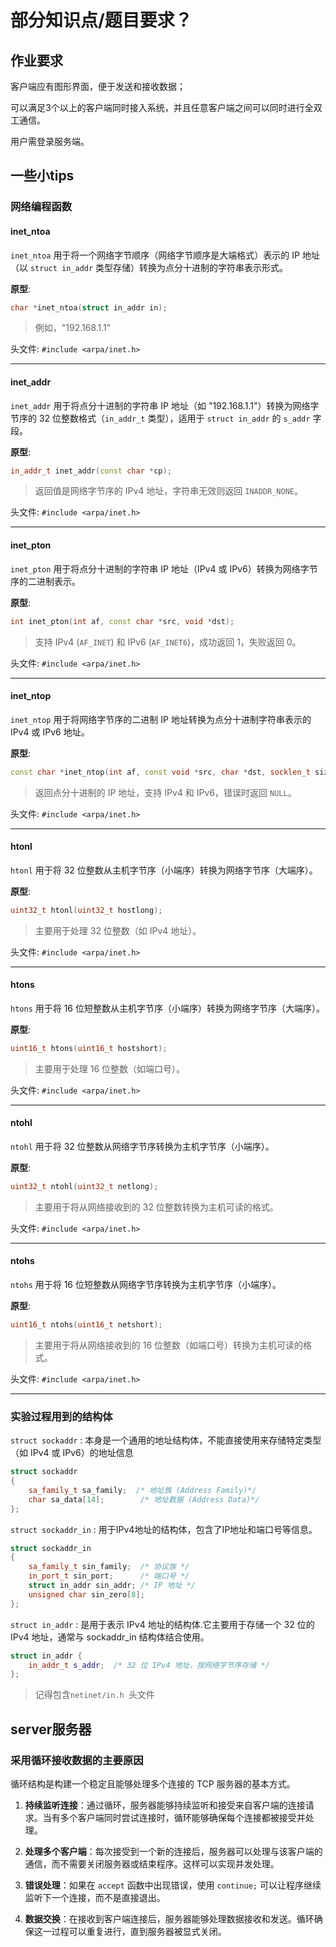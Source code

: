 # 部分知识点/题目要求？
## 作业要求

客户端应有图形界面，便于发送和接收数据；

可以满足3个以上的客户端同时接入系统，并且任意客户端之间可以同时进行全双工通信。

用户需登录服务端。

## 一些小tips
### 网络编程函数

#### inet_ntoa
`inet_ntoa` 用于将一个网络字节顺序（网络字节顺序是大端格式）表示的 IP 地址（以 `struct in_addr` 类型存储）转换为点分十进制的字符串表示形式。

**原型**:
```cpp
char *inet_ntoa(struct in_addr in);
```
> 例如，"192.168.1.1"

头文件: `#include <arpa/inet.h>`

---

#### inet_addr
`inet_addr` 用于将点分十进制的字符串 IP 地址（如 "192.168.1.1"）转换为网络字节序的 32 位整数格式（`in_addr_t` 类型），适用于 `struct in_addr` 的 `s_addr` 字段。

**原型**:
```cpp
in_addr_t inet_addr(const char *cp);
```
> 返回值是网络字节序的 IPv4 地址，字符串无效则返回 `INADDR_NONE`。

头文件: `#include <arpa/inet.h>`

---

#### inet_pton
`inet_pton` 用于将点分十进制的字符串 IP 地址（IPv4 或 IPv6）转换为网络字节序的二进制表示。

**原型**:
```cpp
int inet_pton(int af, const char *src, void *dst);
```
> 支持 IPv4 (`AF_INET`) 和 IPv6 (`AF_INET6`)，成功返回 1，失败返回 0。

头文件: `#include <arpa/inet.h>`

---

#### inet_ntop
`inet_ntop` 用于将网络字节序的二进制 IP 地址转换为点分十进制字符串表示的 IPv4 或 IPv6 地址。

**原型**:
```cpp
const char *inet_ntop(int af, const void *src, char *dst, socklen_t size);
```
> 返回点分十进制的 IP 地址，支持 IPv4 和 IPv6，错误时返回 `NULL`。

头文件: `#include <arpa/inet.h>`

---

#### htonl
`htonl` 用于将 32 位整数从主机字节序（小端序）转换为网络字节序（大端序）。

**原型**:
```cpp
uint32_t htonl(uint32_t hostlong);
```
> 主要用于处理 32 位整数（如 IPv4 地址）。

头文件: `#include <arpa/inet.h>`

---

#### htons
`htons` 用于将 16 位短整数从主机字节序（小端序）转换为网络字节序（大端序）。

**原型**:
```cpp
uint16_t htons(uint16_t hostshort);
```
> 主要用于处理 16 位整数（如端口号）。

头文件: `#include <arpa/inet.h>`

---

#### ntohl
`ntohl` 用于将 32 位整数从网络字节序转换为主机字节序（小端序）。

**原型**:
```cpp
uint32_t ntohl(uint32_t netlong);
```
> 主要用于将从网络接收到的 32 位整数转换为主机可读的格式。

头文件: `#include <arpa/inet.h>`

---

#### ntohs
`ntohs` 用于将 16 位短整数从网络字节序转换为主机字节序（小端序）。

**原型**:
```cpp
uint16_t ntohs(uint16_t netshort);
```
> 主要用于将从网络接收到的 16 位整数（如端口号）转换为主机可读的格式。

头文件: `#include <arpa/inet.h>`

---


### 实验过程用到的结构体
`struct sockaddr` : 本身是一个通用的地址结构体，不能直接使用来存储特定类型（如 IPv4 或 IPv6）的地址信息
``` cpp
struct sockaddr 
{
    sa_family_t sa_family;  /* 地址族 (Address Family)*/
    char sa_data[14];        /* 地址数据 (Address Data)*/
};
```
`struct sockaddr_in` : 用于IPv4地址的结构体，包含了IP地址和端口号等信息。
```cpp
struct sockaddr_in
{
    sa_family_t sin_family;  /* 协议族 */
    in_port_t sin_port;      /* 端口号 */
    struct in_addr sin_addr; /* IP 地址 */
    unsigned char sin_zero[8];
};
```
`struct in_addr` : 是用于表示 IPv4 地址的结构体.它主要用于存储一个 32 位的 IPv4 地址，通常与 sockaddr_in 结构体结合使用。

``` cpp
struct in_addr {
    in_addr_t s_addr;  /* 32 位 IPv4 地址，按网络字节序存储 */
};
```

> 记得包含`netinet/in.h `头文件

## server服务器


### 采用循环接收数据的主要原因

循环结构是构建一个稳定且能够处理多个连接的 TCP 服务器的基本方式。
1. **持续监听连接**：通过循环，服务器能够持续监听和接受来自客户端的连接请求。当有多个客户端同时尝试连接时，循环能够确保每个连接都被接受并处理。

2. **处理多个客户端**：每次接受到一个新的连接后，服务器可以处理与该客户端的通信，而不需要关闭服务器或结束程序。这样可以实现并发处理。

3. **错误处理**：如果在 `accept` 函数中出现错误，使用 `continue;` 可以让程序继续监听下一个连接，而不是直接退出。

4. **数据交换**：在接收到客户端连接后，服务器能够处理数据接收和发送。循环确保这一过程可以重复进行，直到服务器被显式关闭。

